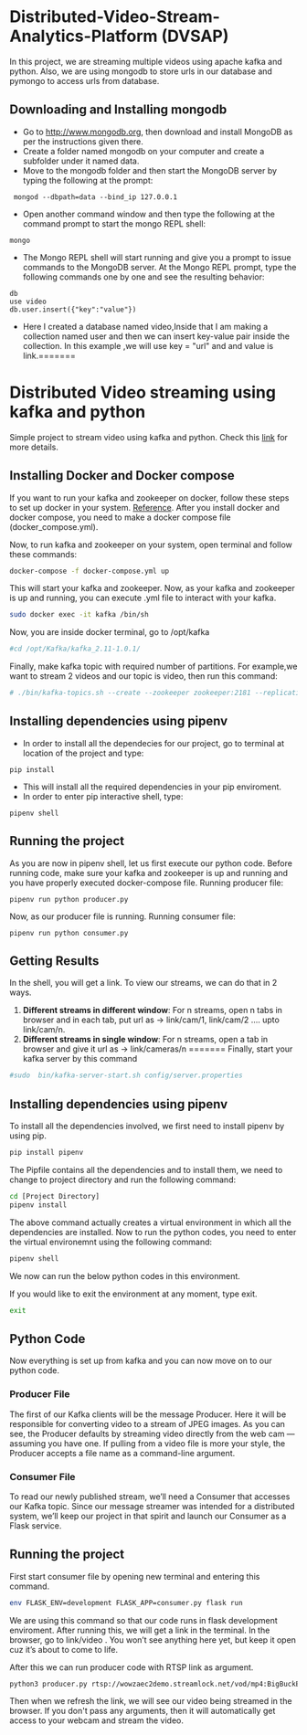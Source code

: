 
# Distributed-Video-Stream-Analytics-Platform (DVSAP)
In this project, we are streaming multiple videos using apache kafka and python. Also, we are using mongodb to store urls in our database and pymongo to access urls from database.

## Downloading and Installing mongodb
* Go to http://www.mongodb.org, then download and install MongoDB as per the instructions given there.
* Create a folder named mongodb on your computer and create a subfolder under it named data.
* Move to the mongodb folder and then start the MongoDB server by typing the following at the prompt:
```
 mongod --dbpath=data --bind_ip 127.0.0.1
```
* Open another command window and then type the following at the command prompt to start the mongo REPL shell:
```
mongo
```
* The Mongo REPL shell will start running and give you a prompt to issue commands to the MongoDB server. At the Mongo REPL prompt, type the following commands one by one and see the resulting behavior:
```
db
use video
db.user.insert({"key":"value"})
```
* Here I created a database named video,Inside that I am making a collection named user and then we can insert key-value pair inside the collection. In this example ,we will use key = "url" and and value is link.=======
# Distributed Video streaming using kafka and python
Simple project to stream video using kafka and python. Check this [link](https://medium.com/@kevin.michael.horan/distributed-video-streaming-with-python-and-kafka-551de69fe1dd) for more details.


## Installing Docker and Docker compose
If you want to run your kafka and zookeeper on docker, follow these steps to set up docker in your system. [Reference](http://selftuts.com/kafaka-setup-using-docker-compose/). After you install docker and docker compose, you need to make a docker compose file (docker_compose.yml).

Now, to run kafka and zookeeper on your system, open terminal and follow these commands:

```bash
docker-compose -f docker-compose.yml up
```
This will start your kafka and zookeeper. Now, as your kafka and zookeeper is up and running, you can execute .yml file to interact with your kafka.
```bash
sudo docker exec -it kafka /bin/sh
```
Now, you are inside docker terminal, go to /opt/kafka
```bash
#cd /opt/Kafka/kafka_2.11-1.0.1/
```

Finally, make kafka topic with required number of partitions. For example,we want to stream 2 videos and our topic is video, then run this command:
```bash
# ./bin/kafka-topics.sh --create --zookeeper zookeeper:2181 --replication-factor 1 --partitions 2 --topic video
```
## Installing dependencies using pipenv
* In order to install all the dependecies for our project, go to terminal at location of the project and type:
```
pip install
```
* This will install all the required dependencies in your pip enviroment.
* In order to enter pip interactive shell, type:
```
pipenv shell
```

## Running the project
As you are now in pipenv shell, let us first execute our python code. Before running code, make sure your kafka and zookeeper is up and running and you have properly executed docker-compose file.
Running producer file:
```
pipenv run python producer.py
```
Now, as our producer file is running.
Running consumer file:
```
pipenv run python consumer.py
```

## Getting Results
In the shell, you will get a link.
To view our streams, we can do that in 2 ways.
1. **Different streams in different window**: For n streams, open n tabs in browser and in each tab, put url as -> link/cam/1, link/cam/2 .... upto link/cam/n.
2. **Different streams in single window**: For n streams, open a tab in browser and give it url as -> link/cameras/n
=======
Finally, start your kafka server by this command
```bash
#sudo  bin/kafka-server-start.sh config/server.properties
```

## Installing dependencies using pipenv
To install all the dependencies involved, we first need to install pipenv by using pip.
```bash
pip install pipenv
```
The Pipfile contains all the dependencies and to install them, we need to change to project directory and run the following command:
```bash
cd [Project Directory]
pipenv install
```
The above command actually creates a virtual environment in which all the dependencies are installed.
Now to run the python codes, you need to enter the virtual environemnt using the following command:
```bash
pipenv shell
```
We now can run the below python codes in this environment. 

If you would like to exit the environment at any moment, type exit.
```bash
exit
```

## Python Code
Now everything is set up from kafka and you can now move on to our python code.

### Producer File
The first of our Kafka clients will be the message Producer. Here it will be responsible for converting video to a stream of JPEG images.
As you can see, the Producer defaults by streaming video directly from the web cam — assuming you have one. If pulling from a video file is more your style, the Producer accepts a file name as a command-line argument.

### Consumer File
To read our newly published stream, we’ll need a Consumer that accesses our Kafka topic. Since our message streamer was intended for a distributed system, we’ll keep our project in that spirit and launch our Consumer as a Flask service.


## Running the project
First start consumer file by opening new terminal and entering this command.
```bash
env FLASK_ENV=development FLASK_APP=consumer.py flask run
```
We are using this command so that our code runs in flask development enviroment.
After running this, we will get a link in the terminal. In the browser, go to link/video . You won’t see anything here yet, but keep it open cuz it’s about to come to life.

After this we can run producer code with RTSP link as argument.

```bash
python3 producer.py rtsp://wowzaec2demo.streamlock.net/vod/mp4:BigBuckBunny_115k.mov
```
Then when we refresh the link, we will see our video being streamed in the browser. If you don't pass any arguments, then it will automatically get access to your webcam and stream the video.

